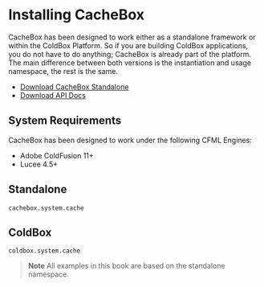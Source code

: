 # Installing CacheBox

CacheBox has been designed to work either as a standalone framework or within the ColdBox Platform. So if you are building ColdBox applications, you do not have to do anything; CacheBox is already part of the platform. The main difference between both versions is the instantiation and usage namespace, the rest is the same.

* [Download CacheBox Standalone](http://www.coldbox.org/download)
* [Download API Docs](http://www.coldbox.org/api)

## System Requirements

CacheBox has been designed to work under the following CFML Engines:

* Adobe ColdFusion 11+
* Lucee 4.5+


## Standalone

`cachebox.system.cache`

## ColdBox

`coldbox.system.cache`

> **Note** All examples in this book are based on the standalone namespace.

